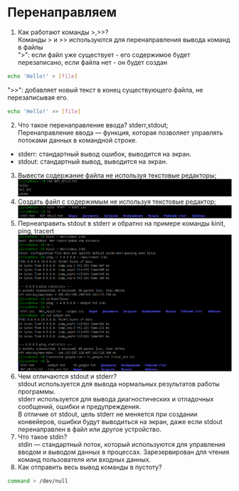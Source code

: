 # Перенаправляем

1) Как работают команды >,>>?<br />
Команды > и >> используются для перенаправления вывода команд в файлы<br />
">": если файл уже существует - его содержимое будет перезаписано, если файла нет - он будет создан<br />
```sh
echo 'Hello!' > [file]
```
">>": добавляет новый текст в конец существующего файла, не перезаписывая его.<br />
```sh
echo 'Hello!' >> [file]
```
2) Что такое перенаправление ввода? stderr,stdout;<br />
Перенаправление ввода — функция, которая позволяет управлять потоками данных в командной строке.<br />
* stderr: стандартный вывод ошибок, выводится на экран.<br />
* stdout: стандартный вывод, выводится на экран.<br />
3) Вывести содержание файла не используя текстовые редакторы;<br />
![alt text](https://github.com/kryffaer/Tasks_241/blob/my_reply/1-Work%20whith%20files/screenshots/12.png?raw=true)
4) Создать файл с содержимым не используя текстовые редактор;<br />
![alt text](https://github.com/kryffaer/Tasks_241/blob/my_reply/1-Work%20whith%20files/screenshots/13.png?raw=true)
5) Пернеаправить stdout в stderr и обратно на примере команды kinit, ping, tracert<br />
![alt text](https://github.com/kryffaer/Tasks_241/blob/my_reply/1-Work%20whith%20files/screenshots/14.png?raw=true)
6) Чем отличаются stdout и stderr?<br />
stdout используется для вывода нормальных результатов работы программы.<br />
stderr используется для вывода диагностических и отладочных сообщений, ошибки и предупреждения.<br />
В отличие от stdout, цель stderr не меняется при создании конвейеров, ошибки будут выводиться на экран, даже если stdout перенаправлен в файл или другое устройство.<br />
7) Что такое stdin?<br />
stdin — стандартный поток, который используются для управления вводом и выводом данных в процессах. Зарезервирован для чтения команд пользователя или входных данных.<br />
8) Как отправить весь вывод команды в пустоту?<br />
```sh
command > /dev/null
```
